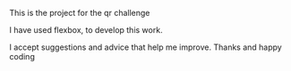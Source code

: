 This is the project for the qr challenge

I have used flexbox, to develop this work.

I accept suggestions and advice that help me improve. Thanks and happy coding
